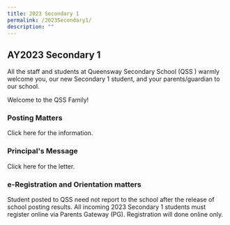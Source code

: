 ```yaml
---
title: 2023 Secondary 1
permalink: /2023Secondary1/
description: ""
---
```

## **AY2023 Secondary 1**
               
All the staff and students at Queensway Secondary School (QSS ) warmly welcome you, our new Secondary 1 student, and your parents/guardian to our school.

Welcome to the QSS Family!   

### **Posting Matters**

Click here for the information.  

### **Principal's Message**

Click here for the letter.  

### **e-Registration and Orientation matters**

Student posted to QSS need not report to the school after the release of school posting results. All incoming 2023 Secondary 1 students must register online via Parents Gateway (PG). Registration will done online only.
